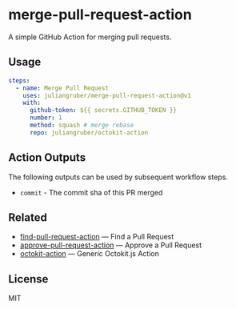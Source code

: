 # merge-pull-request-action

A simple GitHub Action for merging pull requests.

## Usage

```yaml
steps:
  - name: Merge Pull Request
    uses: juliangruber/merge-pull-request-action@v1
    with:
      github-token: ${{ secrets.GITHUB_TOKEN }}
      number: 1
      method: squash # merge rebase
      repo: juliangruber/octokit-action      
```

## Action Outputs

The following outputs can be used by subsequent workflow steps.

- `commit` - The commit sha of this PR merged

## Related

- [find-pull-request-action](https://github.com/juliangruber/find-pull-request-action) &mdash; Find a Pull Request
- [approve-pull-request-action](https://github.com/juliangruber/approve-pull-request-action) &mdash; Approve a Pull Request
- [octokit-action](https://github.com/juliangruber/octokit-action) &mdash; Generic Octokit.js Action

## License

MIT
